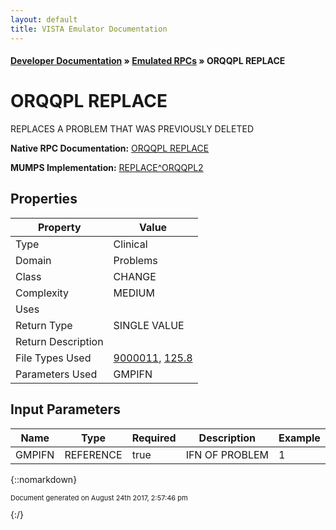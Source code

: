 ```yaml
---
layout: default
title: VISTA Emulator Documentation
---
```


#### [Developer Documentation](../index) &#187; [Emulated RPCs](TableOfContents) &#187; ORQQPL REPLACE<br/>
# ORQQPL REPLACE

REPLACES A PROBLEM THAT WAS PREVIOUSLY DELETED

**Native RPC Documentation:** [ORQQPL REPLACE](../VISTARPC/ORQQPL_REPLACE)

**MUMPS Implementation:** [REPLACE^ORQQPL2](http://code.osehra.org/dox/Routine_ORQQPL2_source.html)

## Properties

Property | Value
--- | ---
Type | Clinical
Domain | Problems
Class | CHANGE
Complexity | MEDIUM
Uses | 
Return Type | SINGLE VALUE
Return Description | 
File Types Used | [9000011](../VDM/Problem-9000011), [125.8](../VDM/Problem_List_Audit-125_8)
Parameters Used | GMPIFN


## Input Parameters

Name | Type | Required | Description | Example
--- | --- | --- | --- | ---
GMPIFN | REFERENCE | true | IFN OF PROBLEM | 1

{::nomarkdown} <br/><p style="font-size: 11px">Document generated on August 24th 2017, 2:57:46 pm</p>{:/}